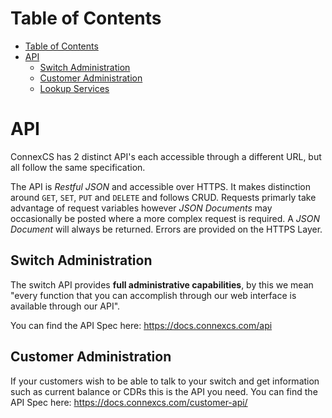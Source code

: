 # Table of Contents

* [Table of Contents](#table-of-contents)
* [API](#api)
   * [Switch Administration](#switch-administration)
   * [Customer Administration](#customer-administration)
   * [Lookup Services](#lookup-services)

# API
ConnexCS has 2 distinct API's each accessible through a different URL, but all follow the same specification.

The API is _Restful JSON_ and accessible over HTTPS. It makes distinction around `GET`, `SET`, `PUT` and `DELETE` and follows CRUD. Requests primarly take advantage of request variables however _JSON Documents_ may occasionally be posted where a more complex request is required. A _JSON Document_ will always be returned. Errors are provided on the HTTPS Layer.

## Switch Administration
The switch API provides **full administrative capabilities**, by this we mean "every function that you can accomplish through our web interface is available through our API".

You can find the API Spec here: <https://docs.connexcs.com/api>

## Customer Administration
If your customers wish to be able to talk to your switch and get information such as current balance or CDRs this is the API you need.
You can find the API Spec here: <https://docs.connexcs.com/customer-api/>




